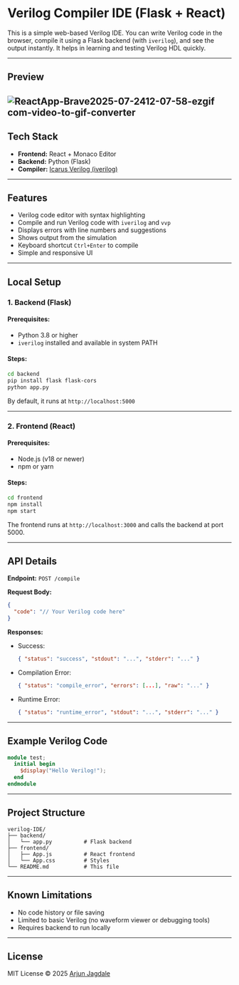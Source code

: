 # Verilog Compiler IDE (Flask + React)

This is a simple web-based Verilog IDE. You can write Verilog code in the browser, compile it using a Flask backend (with `iverilog`), and see the output instantly. It helps in learning and testing Verilog HDL quickly.

---

## Preview
![ReactApp-Brave2025-07-2412-07-58-ezgif com-video-to-gif-converter](https://github.com/user-attachments/assets/0a12193b-49a5-43b6-ab23-31087afce54b)
---

## Tech Stack

- **Frontend:** React + Monaco Editor
- **Backend:** Python (Flask)
- **Compiler:** [Icarus Verilog (iverilog)](http://iverilog.icarus.com/)

---

## Features

- Verilog code editor with syntax highlighting
- Compile and run Verilog code with `iverilog` and `vvp`
- Displays errors with line numbers and suggestions
- Shows output from the simulation
- Keyboard shortcut `Ctrl+Enter` to compile
- Simple and responsive UI

---

## Local Setup

### 1. Backend (Flask)

#### Prerequisites:
- Python 3.8 or higher
- `iverilog` installed and available in system PATH

#### Steps:
```bash
cd backend
pip install flask flask-cors
python app.py
````

By default, it runs at `http://localhost:5000`

---

### 2. Frontend (React)

#### Prerequisites:

* Node.js (v18 or newer)
* npm or yarn

#### Steps:

```bash
cd frontend
npm install
npm start
```

The frontend runs at `http://localhost:3000` and calls the backend at port 5000.

---

## API Details

**Endpoint:** `POST /compile`

**Request Body:**

```json
{
  "code": "// Your Verilog code here"
}
```

**Responses:**

* Success:

  ```json
  { "status": "success", "stdout": "...", "stderr": "..." }
  ```

* Compilation Error:

  ```json
  { "status": "compile_error", "errors": [...], "raw": "..." }
  ```

* Runtime Error:

  ```json
  { "status": "runtime_error", "stdout": "...", "stderr": "..." }
  ```

---

## Example Verilog Code

```verilog
module test;
  initial begin
    $display("Hello Verilog!");
  end
endmodule
```

---

## Project Structure

```
verilog-IDE/
├── backend/
│   └── app.py          # Flask backend
├── frontend/
│   ├── App.js          # React frontend
│   └── App.css         # Styles
└── README.md           # This file
```

---

## Known Limitations

* No code history or file saving
* Limited to basic Verilog (no waveform viewer or debugging tools)
* Requires backend to run locally

---

## License

MIT License © 2025 [Arjun Jagdale](https://github.com/ArjunJagdale)
